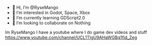 - 👋 Hi, I’m @RyseMango
- 👀 I’m interested in Godot, Space, Xbox
- 🌱 I’m currently learning GDScript2.0 
- 💞️ I’m looking to collaborate on Nothing

Im RyseMango I have a youtube where I do game dev videos and stuff https://www.youtube.com/channel/UCL1TIgU9AHaWGBq1fid_Zeg

